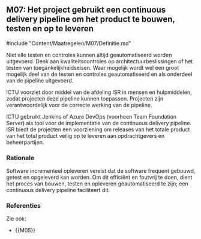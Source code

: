## M07: Het project gebruikt een continuous delivery pipeline om het product te bouwen, testen en op te leveren

#include "Content/Maatregelen/M07/Definitie.md"

Niet alle testen en controles kunnen altijd geautomatiseerd worden uitgevoerd. Denk aan kwaliteitscontroles op architectuurbeslissingen of het testen van toegankelijkheidseisen. Waar mogelijk wordt wel een groot mogelijk deel van de testen en controles geautomatiseerd en als onderdeel van de pipeline uitgevoerd.

ICTU voorziet door middel van de afdeling ISR in mensen en hulpmiddelen, zodat projecten deze pipeline kunnen toepassen. Projecten zijn verantwoordelijk voor de correcte werking van de pipeline.

ICTU gebruikt Jenkins of Azure DevOps (voorheen Team Foundation Server) als tool voor de implementatie van de continuous delivery pipeline. ISR biedt de projecten een voorziening om releases van het totale product van het total product veilig op te leveren aan opdrachtgevers en beheerpartijen.

### Rationale

Software incrementeel opleveren vereist dat de software frequent gebouwd, getest en opgeleverd kan worden. Om dit efficiënt en foutvrij te doen, dient het proces van bouwen, testen en opleveren geautomatiseerd te zijn; een continuous delivery pipeline faciliteert dit.

### Referenties

Zie ook:

* {{M05}}
